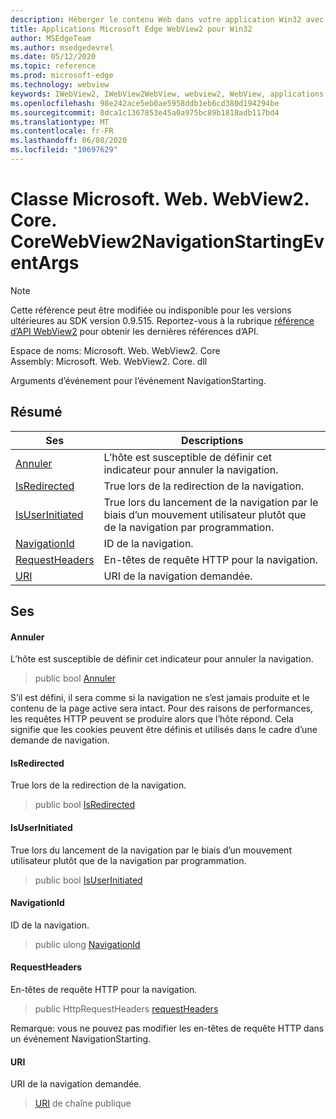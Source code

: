 ```yaml
---
description: Héberger le contenu Web dans votre application Win32 avec le contrôle Microsoft Edge WebView2
title: Applications Microsoft Edge WebView2 pour Win32
author: MSEdgeTeam
ms.author: msedgedevrel
ms.date: 05/12/2020
ms.topic: reference
ms.prod: microsoft-edge
ms.technology: webview
keywords: IWebView2, IWebView2WebView, webview2, WebView, applications Win32, Win32, Edge, ICoreWebView2, ICoreWebView2Controller, contrôle de navigateur, html Edge
ms.openlocfilehash: 98e242ace5eb0ae5958ddb1eb6cd380d194294be
ms.sourcegitcommit: 8dca1c1367853e45a0a975bc89b1818adb117bd4
ms.translationtype: MT
ms.contentlocale: fr-FR
ms.lasthandoff: 06/08/2020
ms.locfileid: "10697629"
---
```

# Classe Microsoft. Web. WebView2. Core. CoreWebView2NavigationStartingEventArgs 

> [!NOTE]
> Cette référence peut être modifiée ou indisponible pour les versions ultérieures au SDK version 0.9.515. Reportez-vous à la rubrique [référence d’API WebView2](../../../webview2-api-reference.md) pour obtenir les dernières références d’API.

Espace de noms: Microsoft. Web. WebView2. Core \
Assembly: Microsoft. Web. WebView2. Core. dll

Arguments d’événement pour l’événement NavigationStarting.

## Résumé

 Ses                        | Descriptions
--------------------------------|---------------------------------------------
[Annuler](#cancel) | L’hôte est susceptible de définir cet indicateur pour annuler la navigation.
[IsRedirected](#isredirected) | True lors de la redirection de la navigation.
[IsUserInitiated](#isuserinitiated) | True lors du lancement de la navigation par le biais d’un mouvement utilisateur plutôt que de la navigation par programmation.
[NavigationId](#navigationid) | ID de la navigation.
[RequestHeaders](#requestheaders) | En-têtes de requête HTTP pour la navigation.
[URI](#uri) | URI de la navigation demandée.

## Ses

#### Annuler 

L’hôte est susceptible de définir cet indicateur pour annuler la navigation.

> public bool [Annuler](#cancel)

S’il est défini, il sera comme si la navigation ne s’est jamais produite et le contenu de la page active sera intact. Pour des raisons de performances, les requêtes HTTP peuvent se produire alors que l’hôte répond. Cela signifie que les cookies peuvent être définis et utilisés dans le cadre d’une demande de navigation.

#### IsRedirected 

True lors de la redirection de la navigation.

> public bool [IsRedirected](#isredirected)

#### IsUserInitiated 

True lors du lancement de la navigation par le biais d’un mouvement utilisateur plutôt que de la navigation par programmation.

> public bool [IsUserInitiated](#isuserinitiated)

#### NavigationId 

ID de la navigation.

> public ulong [NavigationId](#navigationid)

#### RequestHeaders 

En-têtes de requête HTTP pour la navigation.

> public HttpRequestHeaders [requestHeaders](#requestheaders)

Remarque: vous ne pouvez pas modifier les en-têtes de requête HTTP dans un événement NavigationStarting.

#### URI 

URI de la navigation demandée.

> [URI](#uri) de chaîne publique

